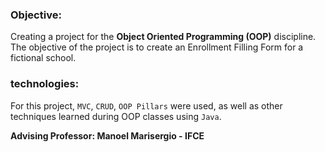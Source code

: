### Objective:
Creating a project for the **Object Oriented Programming (OOP)** discipline. The objective of the project is to create an Enrollment Filling Form for a fictional school.
### technologies:
For this project, `MVC`, `CRUD`, `OOP Pillars` were used, as well as other techniques learned during OOP classes using `Java`.

**Advising Professor: Manoel Marisergio - IFCE**
